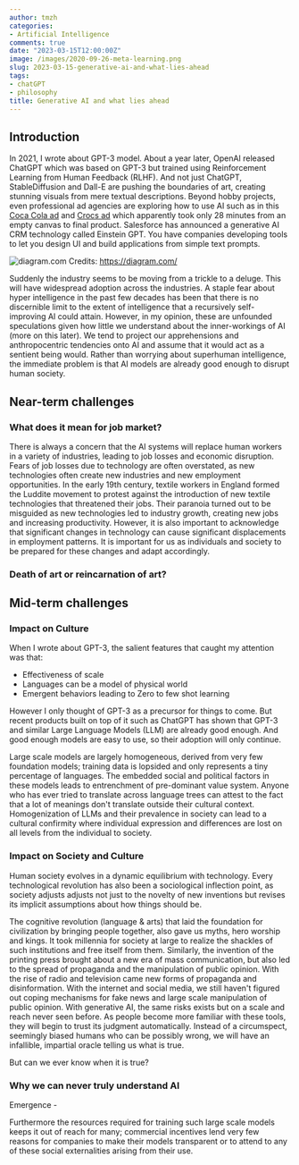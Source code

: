 ```yaml
---
author: tmzh
categories:
- Artificial Intelligence
comments: true
date: "2023-03-15T12:00:00Z"
image: /images/2020-09-26-meta-learning.png
slug: 2023-03-15-generative-ai-and-what-lies-ahead
tags:
- chatGPT
- philosophy
title: Generative AI and what lies ahead
---
```

## Introduction
In 2021, I wrote about GPT-3 model. About a year later, OpenAI released ChatGPT which was based on GPT-3 but trained using Reinforcement Learning from Human Feedback (RLHF). And not just ChatGPT, StableDiffusion and Dall-E are pushing the boundaries of art, creating stunning visuals from mere textual descriptions. Beyond hobby projects, even professional ad agencies are exploring how to use AI such as in this [Coca Cola ad](https://youtu.be/951q69P0La) and [Crocs ad](https://twitter.com/nonmayorpete/status/163516240862815846) which apparently took only 28 minutes from an empty canvas to final product. Salesforce has announced a generative AI CRM technology called Einstein GPT. You have companies developing tools to let you design UI and build applications from simple text prompts.

![diagram.com](2023-03-14-09-38-09.gif)
Credits: https://diagram.com/

Suddenly the industry seems to be moving from a trickle to a deluge. This will have widespread adoption across the industries. A staple fear about hyper intelligence in the past few decades has been that there is no discernible limit to the extent of intelligence that a recursively self-improving AI could attain. However, in my opinion, these are unfounded speculations given how little we understand about the inner-workings of AI (more on this later). We tend to project our apprehensions and anthropocentric tendencies onto AI and assume that it would act as a sentient being would. Rather than worrying about superhuman intelligence, the immediate problem is that AI models are already good enough to disrupt human society.

## Near-term challenges 
### What does it mean for job market?
There is always a concern that the AI systems will replace human workers in a variety of industries, leading to job losses and economic disruption. Fears of job losses due to technology are often overstated, as new technologies often create new industries and new employment opportunities. In the early 19th century, textile workers in England formed the Luddite movement to protest against the introduction of new textile technologies that threatened their jobs. Their paranoia turned out to be misguided as new technologies led to industry growth, creating new jobs and increasing productivity. However, it is also important to acknowledge that significant changes in technology can cause significant displacements in employment patterns. It is important for us as individuals and society to be prepared for these changes and adapt accordingly.

### Death of art or reincarnation of art?

## Mid-term challenges

### Impact on Culture 
When I wrote about GPT-3, the salient features that caught my attention was that:

* Effectiveness of scale
* Languages can be a model of physical world 
* Emergent behaviors leading to Zero to few shot learning

However I only thought of GPT-3 as a precursor for things to come. But recent products built on top of it such as ChatGPT has shown that GPT-3 and similar Large Language Models (LLM) are already good enough. And good enough models are easy to use, so their adoption will only continue. 

Large scale models are largely homogeneous, derived from very few foundation models; training data is lopsided and only represents a tiny percentage of languages. The embedded social and political factors in these models leads to entrenchment of pre-dominant value system. Anyone who has ever tried to translate across language trees can attest to the fact that a lot of meanings don't translate outside their cultural context. Homogenization of LLMs and their prevalence in society can lead to a cultural confirmity where individual expression and differences are lost on all levels from the individual to society.

### Impact on Society and Culture
Human society evolves in a dynamic equilibrium with technology. Every technological revolution has also been a sociological inflection point, as society adjusts adjusts not just to the novelty of new inventions but revises its implicit assumptions about how things should be. 

The cognitive revolution (language & arts) that laid the foundation for civilization by bringing people together, also gave us myths, hero worship and kings. It took millennia for society at large to realize the shackles of such institutions and free itself from them. Similarly, the invention of the printing press brought about a new era of mass communication, but also led to the spread of propaganda and the manipulation of public opinion. With the rise of radio and television came new forms of propaganda and disinformation. With the internet and social media, we still haven't figured out coping mechanisms for fake news and large scale manipulation of public opinion. With generative AI, the same risks exists but on a scale and reach never seen before. As people become more familiar with these tools, they will begin to trust its judgment automatically. Instead of a circumspect, seemingly biased humans who can be possibly wrong, we will have an infallible, impartial oracle telling us what is true. 

But can we ever know when it is true?

### Why we can never truly understand AI

Emergence - 


Furthermore the resources required for training such large scale models keeps it out of reach for many; commercial incentives lend very few reasons for companies to make their models transparent or to attend to any of these social externalities arising from their use. 


